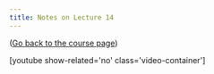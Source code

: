 ```yaml
---
title: Notes on Lecture 14
---
```


([Go back to the course page](/classes/parp/index.html))

[youtube show-related='no' class='video-container']

